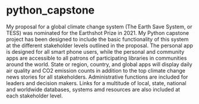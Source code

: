 # python_capstone
My proposal for a global climate change system (The Earth Save System, or TESS) was nominated for the Earthshot Prize in 2021. My Python capstone project has been designed to include the basic functionality of this system at the different stakeholder levels outlined in the proposal. The personal app is designed for all smart phone users, while the personal and community apps are accessible to all patrons of participating libraries in communities around the world. State or region, country, and global apps will display daily air quality and CO2 emission counts in addition to the top climate change news stories for all stakeholders. Administrative functions are included for leaders and decision makers. Links for a multitude of local, state, national and worldwide databases, systems amd resources are also included at each stakeholder level.

